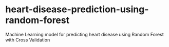 # heart-disease-prediction-using-random-forest
Machine Learning model for predicting heart disease using Random Forest with Cross Validation
